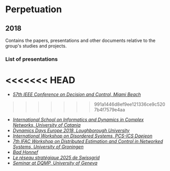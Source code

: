 # Perpetuation
## 2018
Contains the papers, presentations and other documents relative to the group's studies and projects.

### List of presentations
<<<<<<< HEAD
=======

* [*57th IEEE Conference on Decision and Control, Miami Beach*](https://github.com/GeeeHesso/Perpetuation/tree/master/2018/Presentations/CDC_Miami)
>>>>>>> 991a1446d8ef9ee121336ce9c5207b4f7579e4aa
* [*International School on Informatics and Dynamics in Complex Networks, University of Catania*](https://github.com/GeeeHesso/Perpetuation/tree/master/2018/Presentations/Catania_School_Complex_Networks)
* [*Dynamics Days Europe 2018, Loughborough University*](https://github.com/GeeeHesso/Perpetuation/tree/master/2018/Presentations/Dynamics_Days_Loughborough)
* [*International Workshop on Disordered Systems, PCS-ICS Daejeon*](https://github.com/GeeeHesso/Perpetuation/tree/master/2018/Presentations/DisSLoTT)
* [*7th IFAC Workshop on Distributed Estimation and Control in Networked Systems, University of Groningen*](https://github.com/GeeeHesso/Perpetuation/tree/master/2018/Presentations/Necsys18_Groningen)
* [*Bad Honnef*](https://github.com/GeeeHesso/Perpetuation/tree/master/2018/Presentations/Bad_Honnef)
* [*Le réseau stratégique 2025 de Swissgrid*](https://github.com/GeeeHesso/Perpetuation/tree/master/2018/Presentations/Le_reseau_strategique_2025_de_Swissgrid)
* [*Seminar at DQMP, University of Geneva*](https://github.com/GeeeHesso/Perpetuation/tree/master/2018/Presentations/DQMP_Geneva)
